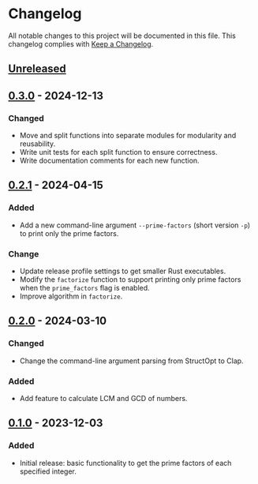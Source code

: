 # Changelog

All notable changes to this project will be documented in this file. This
changelog complies with [Keep a
Changelog](https://keepachangelog.com/en/1.1.0/).

## [Unreleased]

## [0.3.0] - 2024-12-13

### Changed

  - Move and split functions into separate modules for modularity and reusability.
  - Write unit tests for each split function to ensure correctness.
  - Write documentation comments for each new function.

## [0.2.1] - 2024-04-15

### Added

  - Add a new command-line argument `--prime-factors` (short version `-p`) to
    print only the prime factors.

### Change

  - Update release profile settings to get smaller Rust executables.
  - Modify the `factorize` function to support printing only prime factors when
    the `prime_factors` flag is enabled.
  - Improve algorithm in `factorize`.

## [0.2.0] - 2024-03-10

### Changed

  - Change the command-line argument parsing from StructOpt to Clap.

### Added

  - Add feature to calculate LCM and GCD of numbers.

## [0.1.0] - 2023-12-03

### Added

  - Initial release: basic functionality to get the prime factors of each
    specified integer.

[unreleased]: https://github.com/walker84837/factorflow/compare/v0.3.0...HEAD
[0.3.0]: https://github.com/walker84837/factorflow/compare/v0.2.1...v0.3.0
[0.2.1]: https://github.com/walker84837/factorflow/compare/v0.2.0...v0.2.1
[0.2.0]: https://github.com/walker84837/factorflow/compare/v0.1.0...v0.2.0
[0.1.0]: https://github.com/walker84837/factorflow/releases/tag/v0.1.0
